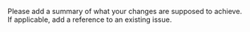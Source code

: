 Please add a summary of what your changes are supposed to achieve. \
If applicable, add a reference to an existing issue.

